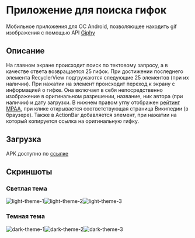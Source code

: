 # Приложение для поиска гифок
Мобильное приложения для ОС Android, позволяющее находить gif изображения с помощью API [Giphy](https://giphy.com)
## Описание
На главном экране происходит поиск по тектовому запросу, а в качестве ответа возвращается 25 гифок. При достижении последнего элемента RecyclerView подгружаются следующие 25 элементов (при их наличии).
При нажатии на элемент происходит переход к экрану с информацией о гифке. Она включает в себя непосредственно изображение в оригинальном разрешении, название, ник автора (при наличии) и дату загрузки. В нижнем правом углу отображен [рейтинг MPAA](https://ru.wikipedia.org/wiki/Система_рейтингов_Американской_киноассоциации), при клике открывается соответствующая страница Википедии (в браузере). Также в ActionBar добавляется элемент, при нажатии на который копируется ссылка на оригинальную гифку.

## Загрузка
APK доступно по [ссылке](https://github.com/orosepa/gif-search-app/blob/main/app/release/app-release.apk)

## Скриншоты
### Светлая тема
![light-theme-1](https://user-images.githubusercontent.com/70800588/222694715-e151ed83-c3c2-4932-ba1f-8065ec18916a.png)![light-theme-2](https://user-images.githubusercontent.com/70800588/222694817-250e6fd0-6032-4709-94c0-8787aa605d22.png)![light-theme-3](https://user-images.githubusercontent.com/70800588/222694926-481704d4-84a9-4935-a6ef-bf99482084a1.png)



### Темная тема
![dark-theme-1](https://user-images.githubusercontent.com/70800588/222690817-aacad5a4-b14d-40eb-a6ae-29032d61e940.png)![dark-theme-2](https://user-images.githubusercontent.com/70800588/222690975-426a22c5-9dd4-48d8-a49a-abf3f3a4ab5e.png)![dark-theme-3](https://user-images.githubusercontent.com/70800588/222691230-18960f5d-1f90-4b8e-91e8-84c1a0489678.png)

